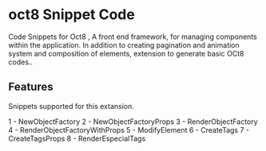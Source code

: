 # oct8 Snippet Code  

Code Snippets for Oct8 , A front end framework, for managing components within the application. In addition to creating pagination and animation system and composition of elements, extension to generate basic OCt8 codes..

## Features
Snippets supported for this extansion.

1 - NewObjectFactory
2  - NewObjectFactoryProps 
3 - RenderObjectFactory 
4 - RenderObjectFactoryWithProps
5 - ModifyElement 
6 - CreateTags 
7 - CreateTagsProps
8 - RenderEspecialTags
